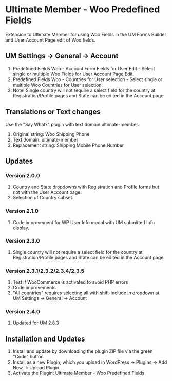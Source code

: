 # Ultimate Member - Woo Predefined Fields
Extension to Ultimate Member for using Woo Fields in the UM Forms Builder and User Account Page edit of Woo fields.

## UM Settings -> General -> Account
1. Predefined Fields Woo - Account Form Fields for User Edit - Select single or multiple Woo Fields for User Account Page Edit.
2. Predefined Fields Woo - Countries for User selection - Select single or multiple Woo Countries for User selection.
3. Note! Single country will not require a select field for the country at Registration/Profile pages and State can be edited in the Account page

## Translations or Text changes
Use the "Say What?" plugin with text domain ultimate-member.
1. Original string: Woo Shipping Phone
2. Text domain: ultimate-member
3. Replacement string: Shipping Mobile Phone Number

## Updates
### Version 2.0.0
1. Country and State dropdowns with Registration and Profile forms but not with the User Account page.
2. Selection of Country subset.

### Version 2.1.0
1. Code improvement for WP User Info modal with UM submitted Info display.

### Version 2.3.0
1. Single country will not require a select field for the country at Registration/Profile pages and State can be edited in the Account page

### Version 2.3.1/2.3.2/2.3.4/2.3.5
1. Test if WooCommerce is activated to avoid PHP errors 
2. Code improvements
3. "All countries" requires selecting all with shift-include in dropdown at UM Settings -> General -> Account

### Version 2.4.0
1. Updated for UM 2.8.3

## Installation and Updates
1. Install and update by downloading the plugin ZIP file via the green "Code" button
2. Install as a new Plugin, which you upload in WordPress -> Plugins -> Add New -> Upload Plugin.
3. Activate the Plugin: Ultimate Member - Woo Predefined Fields
